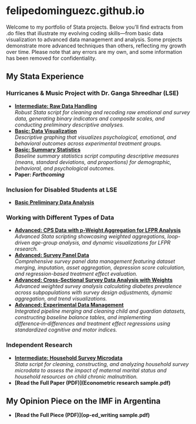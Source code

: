 # felipedominguezc.github.io

Welcome to my portfolio of Stata projects. Below you’ll find extracts from .do files that illustrate my evolving coding skills—from basic data visualization to advanced data management and analysis. Some projects demonstrate more advanced techniques than others, reflecting my growth over time. Please note that any errors are my own, and some information has been removed for confidentiality.

## My Stata Experience

### Hurricanes & Music Project with Dr. Ganga Shreedhar (LSE)
- **[Intermediate: Raw Data Handling](sample_cleanup.html)**  
  *Robust Stata script for cleaning and recoding raw emotional and survey data, generating binary indicators and composite scales, and conducting preliminary descriptive analyses.*
- **[Basic: Data Visualization](sample_graphs.html)**  
  *Descriptive graphing that visualizes psychological, emotional, and behavioral outcomes across experimental treatment groups.*
- **[Basic: Summary Statistics](sample_stats.html)**  
  *Baseline summary statistics script computing descriptive measures (means, standard deviations, and proportions) for demographic, behavioral, and psychological outcomes.*
- **Paper: *Forthcoming***

### Inclusion for Disabled Students at LSE
- **[Basic Preliminary Data Analysis](basis_analysis.html)**  

### Working with Different Types of Data
- **[Advanced: CPS Data with p-Weight Aggregation for LFPR Analysis](CPS_data.html)**  
  *Advanced Stata scripting showcasing weighted aggregations, loop-driven age-group analysis, and dynamic visualizations for LFPR research.*
- **[Advanced: Survey Panel Data](survey_microdata.html)**  
  *Comprehensive survey panel data management featuring dataset merging, imputation, asset aggregation, depression score calculation, and regression-based treatment effect evaluation.*
- **[Advanced: Cross-Sectional Survey Data Analysis with Weights](cross-section_data.html)**  
  *Advanced weighted survey analysis calculating diabetes prevalence across subpopulations with survey design adjustments, dynamic aggregation, and trend visualizations.*
- **[Advanced: Experimental Data Management](longitudinal_data.html)**  
  *Integrated pipeline merging and cleaning child and guardian datasets, constructing baseline balance tables, and implementing difference‑in‑differences and treatment effect regressions using standardized cognitive and motor indices.*

### Independent Research
- **[Intermediate: Household Survey Microdata](econometrics_final.html)**  
  *Stata script for cleaning, constructing, and analyzing household survey microdata to assess the impact of maternal marital status and household resources on child chronic malnutrition.*
- **[Read the Full Paper (PDF)](Econometric research sample.pdf)**  

## My Opinion Piece on the IMF in Argentina
- **[Read the Full Piece (PDF)](op-ed_writing sample.pdf)**
